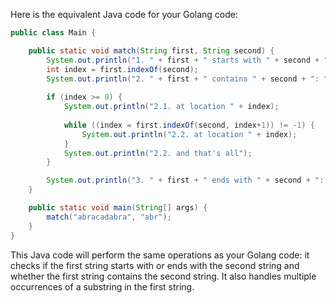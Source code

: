 Here is the equivalent Java code for your Golang code:

```java
public class Main {

    public static void match(String first, String second) {
        System.out.println("1. " + first + " starts with " + second + ": " + first.startsWith(second));
        int index = first.indexOf(second);
        System.out.println("2. " + first + " contains " + second + ": " + (index >= 0));
        
        if (index >= 0) {
            System.out.println("2.1. at location " + index);
            
            while ((index = first.indexOf(second, index+1)) != -1) {
                System.out.println("2.2. at location " + index);
            }
            System.out.println("2.2. and that's all");
        }

        System.out.println("3. " + first + " ends with " + second + ": " + first.endsWith(second));
    }

    public static void main(String[] args) {
        match("abracadabra", "abr");
    }
}
```

This Java code will perform the same operations as your Golang code: it checks if the first string starts with or ends with the second string and whether the first string contains the second string. It also handles multiple occurrences of a substring in the first string.
